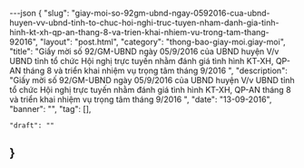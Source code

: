 ---json
{
    "slug": "giay-moi-so-92gm-ubnd-ngay-0592016-cua-ubnd-huyen-vv-ubnd-tinh-to-chuc-hoi-nghi-truc-tuyen-nham-danh-gia-tinh-hinh-kt-xh-qp-an-thang-8-va-trien-khai-nhiem-vu-trong-tam-thang-92016",
    "layout": "post.html",
    "category": "thong-bao-giay-moi.giay-moi",
    "title": "Giấy mời số 92/GM-UBND ngày 05/9/2016 của UBND huyện V/v UBND tỉnh tổ chức Hội nghị trực tuyến nhằm đánh giá tình hình KT-XH, QP-AN tháng 8 và triển khai nhiệm vụ trọng tâm tháng 9/2016 ",
    "description": "Giấy mời số 92/GM-UBND ngày 05/9/2016 của UBND huyện V/v UBND tỉnh tổ chức Hội nghị trực tuyến nhằm đánh giá tình hình KT-XH, QP-AN tháng 8 và triển khai nhiệm vụ trọng tâm tháng 9/2016 ",
    "date": "13-09-2016",
    "banner": "",
    "tag": [],
  
    "draft": ""
    
}
---
